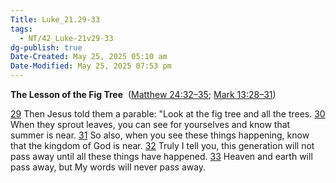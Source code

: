 ```yaml
---
Title: Luke_21.29-33
tags:
  - NT/42_Luke-21v29-33
dg-publish: true
Date-Created: May 25, 2025 05:10 am
Date-Modified: May 25, 2025 07:53 pm
---
```

**The Lesson of the Fig Tree** 
([Matthew 24:32–35](https://www.google.com/url?sa=E&q=https%3A%2F%2Fbiblehub.com%2Fbsb%2Fmatthew%2F24.htm%2332); [Mark 13:28–31](https://www.google.com/url?sa=E&q=https%3A%2F%2Fbiblehub.com%2Fbsb%2Fmark%2F13.htm%2328))

[29](https://www.google.com/url?sa=E&q=https%3A%2F%2Fbiblehub.com%2Fluke%2F21-29.htm) Then Jesus told them a parable: "Look at the fig tree and all the trees. [30](https://www.google.com/url?sa=E&q=https%3A%2F%2Fbiblehub.com%2Fluke%2F21-30.htm) When they sprout leaves, you can see for yourselves and know that summer is near. [31](https://www.google.com/url?sa=E&q=https%3A%2F%2Fbiblehub.com%2Fluke%2F21-31.htm) So also, when you see these things happening, know that the kingdom of God is near. [32](https://www.google.com/url?sa=E&q=https%3A%2F%2Fbiblehub.com%2Fluke%2F21-32.htm) Truly I tell you, this generation will not pass away until all these things have happened. [33](https://www.google.com/url?sa=E&q=https%3A%2F%2Fbiblehub.com%2Fluke%2F21-33.htm) Heaven and earth will pass away, but My words will never pass away.
